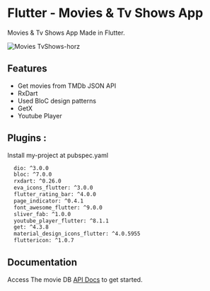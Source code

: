 # Flutter - Movies & Tv Shows App

Movies & Tv Shows App Made in Flutter.

![Movies TvShows-horz](https://user-images.githubusercontent.com/76748114/213973341-87715e79-23c8-4288-8bc6-696a081a468e.jpg)

## Features

- Get movies from TMDb JSON API
- RxDart
- Used BloC design patterns
- GetX
- Youtube Player


## Plugins :

Install my-project at pubspec.yaml

```bash
  dio: ^3.0.0
  bloc: ^7.0.0
  rxdart: ^0.26.0
  eva_icons_flutter: ^3.0.0
  flutter_rating_bar: ^4.0.0
  page_indicator: ^0.4.1
  font_awesome_flutter: ^9.0.0
  sliver_fab: ^1.0.0
  youtube_player_flutter: ^8.1.1
  get: ^4.3.8
  material_design_icons_flutter: ^4.0.5955
  fluttericon: ^1.0.7
```
    
## Documentation

Access The movie DB [API Docs](https://developers.themoviedb.org/) to get started.


